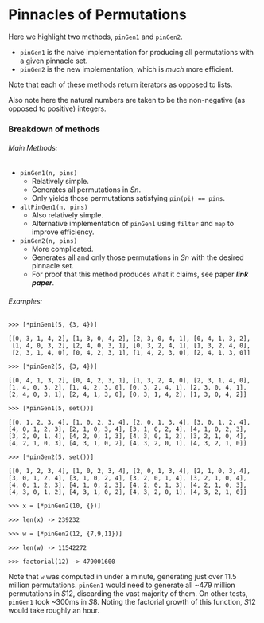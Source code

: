 # Pinnacles of Permutations

Here we highlight two methods, `pinGen1` and `pinGen2`.

- `pinGen1` is the naive implementation for producing all permutations with a given pinnacle set.
- `pinGen2` is the new implementation, which is _much_ more efficient.

Note that each of these methods return iterators as opposed to lists.

Also note here the natural numbers are taken to be the non-negative (as opposed to positive) integers.

### Breakdown of methods

###### Main Methods:

- `pinGen1(n, pins)`
  - Relatively simple.
  - Generates all permutations in _Sn_.
  - Only yields those permutations satisfying `pin(pi) == pins`.
- `altPinGen1(n, pins)`
  - Also relatively simple.
  - Alternative implementation of `pinGen1` using `filter` and `map` to improve efficiency.
- `pinGen2(n, pins)`
  - More complicated.
  - Generates all and only those permutations in _Sn_ with the desired pinnacle set.
  - For proof that this method produces what it claims, see paper ***link paper***.

###### Examples:

`>>> [*pinGen1(5, {3, 4})]`

`[[0, 3, 1, 4, 2], [1, 3, 0, 4, 2], [2, 3, 0, 4, 1], [0, 4, 1, 3, 2],`<br/>
` [1, 4, 0, 3, 2], [2, 4, 0, 3, 1], [0, 3, 2, 4, 1], [1, 3, 2, 4, 0],`<br/>
` [2, 3, 1, 4, 0], [0, 4, 2, 3, 1], [1, 4, 2, 3, 0], [2, 4, 1, 3, 0]]`

`>>> [*pinGen2(5, {3, 4})]`

`[[0, 4, 1, 3, 2], [0, 4, 2, 3, 1], [1, 3, 2, 4, 0], [2, 3, 1, 4, 0], [1, 4, 0, 3, 2], [1, 4, 2, 3, 0], [0, 3, 2, 4, 1], [2, 3, 0, 4, 1], [2, 4, 0, 3, 1], [2, 4, 1, 3, 0], [0, 3, 1, 4, 2], [1, 3, 0, 4, 2]]`

`>>> [*pinGen1(5, set())]`

`[[0, 1, 2, 3, 4], [1, 0, 2, 3, 4], [2, 0, 1, 3, 4], [3, 0, 1, 2, 4], [4, 0, 1, 2, 3], [2, 1, 0, 3, 4], [3, 1, 0, 2, 4], [4, 1, 0, 2, 3], [3, 2, 0, 1, 4], [4, 2, 0, 1, 3], [4, 3, 0, 1, 2], [3, 2, 1, 0, 4], [4, 2, 1, 0, 3], [4, 3, 1, 0, 2], [4, 3, 2, 0, 1], [4, 3, 2, 1, 0]]`

`>>> [*pinGen2(5, set())]`

`[[0, 1, 2, 3, 4], [1, 0, 2, 3, 4], [2, 0, 1, 3, 4], [2, 1, 0, 3, 4], [3, 0, 1, 2, 4], [3, 1, 0, 2, 4], [3, 2, 0, 1, 4], [3, 2, 1, 0, 4], [4, 0, 1, 2, 3], [4, 1, 0, 2, 3], [4, 2, 0, 1, 3], [4, 2, 1, 0, 3], [4, 3, 0, 1, 2], [4, 3, 1, 0, 2], [4, 3, 2, 0, 1], [4, 3, 2, 1, 0]]`

`>>> x = [*pinGen2(10, {})]`

`>>> len(x) -> 239232`

`>>> w = [*pinGen2(12, {7,9,11})]`

`>>> len(w) -> 11542272`

`>>> factorial(12) -> 479001600`

Note that `w` was computed in under a minute, generating just over 11.5 million permutations.
`pinGen1` would need to generate all ~479 million permutations in *S*12, discarding the vast majority of them.
On other tests, `pinGen1` took ~300ms in *S*8.  Noting the factorial growth of this function, *S*12 would take roughly an hour.
